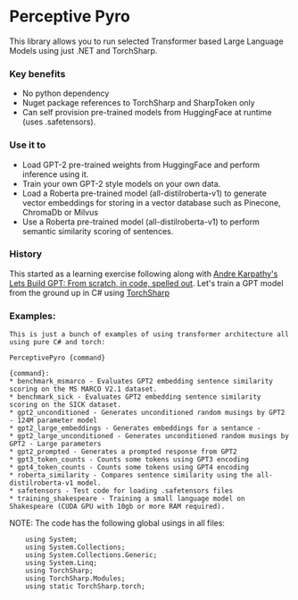 # Perceptive Pyro

This library allows you to run selected Transformer based Large Language Models using just .NET and TorchSharp.

### Key benefits

* No python dependency
* Nuget package references to TorchSharp and SharpToken only
* Can self provision pre-trained models from HuggingFace at runtime (uses .safetensors).

### Use it to

* Load GPT-2 pre-trained weights from HuggingFace and perform inference using it.
* Train your own GPT-2 style models on your own data.
* Load a Roberta pre-trained model (all-distilroberta-v1) to generate vector embeddings for storing in a vector database
  such as Pinecone, ChromaDb or Milvus
* Use a Roberta pre-trained model (all-distilroberta-v1) to perform semantic similarity scoring of sentences.

### History

This started as a learning exercise following along
with [Andre Karpathy's Lets Build GPT: From scratch, in code, spelled out](https://www.youtube.com/watch?v=kCc8FmEb1nY&t=3510s).
Let's train a GPT model from the ground up in C# using [TorchSharp](https://github.com/dotnet/TorchSharp)

### Examples:

```
This is just a bunch of examples of using transformer architecture all using pure C# and torch:

PerceptivePyro {command}

{command}:
* benchmark_msmarco - Evaluates GPT2 embedding sentence similarity scoring on the MS MARCO V2.1 dataset.
* benchmark_sick - Evaluates GPT2 embedding sentence similarity scoring on the SICK dataset.
* gpt2_unconditioned - Generates unconditioned random musings by GPT2 - 124M parameter model
* gpt2_large_embeddings - Generates embeddings for a sentance - 
* gpt2_large_unconditioned - Generates unconditioned random musings by GPT2 - Large parameters
* gpt2_prompted - Generates a prompted response from GPT2
* gpt3_token_counts - Counts some tokens using GPT3 encoding
* gpt4_token_counts - Counts some tokens using GPT4 encoding
* roberta_similarity - Compares sentence similarity using the all-distilroberta-v1 model.
* safetensors - Test code for loading .safetensors files
* training_shakespeare - Training a small language model on Shakespeare (CUDA GPU with 10gb or more RAM required).

```

NOTE: The code has the following global usings in all files:

```
    using System;
    using System.Collections;
    using System.Collections.Generic;
    using System.Linq;
    using TorchSharp;
    using TorchSharp.Modules;
    using static TorchSharp.torch;
```
